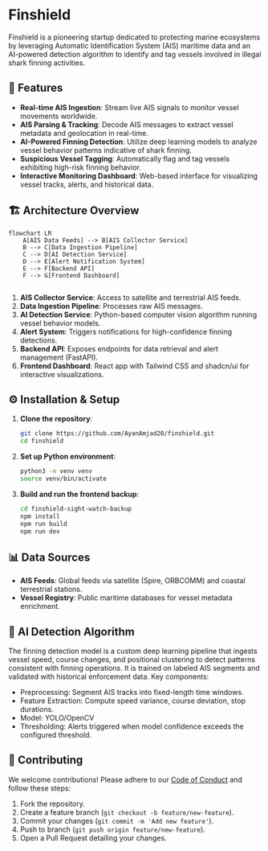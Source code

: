 # Finshield

Finshield is a pioneering startup dedicated to protecting marine ecosystems by leveraging Automatic Identification System (AIS) maritime data and an AI-powered detection algorithm to identify and tag vessels involved in illegal shark finning activities.

## 🚀 Features

* **Real-time AIS Ingestion**: Stream live AIS signals to monitor vessel movements worldwide.
* **AIS Parsing & Tracking**: Decode AIS messages to extract vessel metadata and geolocation in real-time.
* **AI-Powered Finning Detection**: Utilize deep learning models to analyze vessel behavior patterns indicative of shark finning.
* **Suspicious Vessel Tagging**: Automatically flag and tag vessels exhibiting high-risk finning behavior.
* **Interactive Monitoring Dashboard**: Web-based interface for visualizing vessel tracks, alerts, and historical data.

## 🏗️ Architecture Overview

```mermaid
flowchart LR
    A[AIS Data Feeds] --> B[AIS Collector Service]
    B --> C[Data Ingestion Pipeline]
    C --> D[AI Detection Service]
    D --> E[Alert Notification System]
    E --> F[Backend API]
    F --> G[Frontend Dashboard]
    
```

1. **AIS Collector Service**: Access to satellite and terrestrial AIS feeds.
2. **Data Ingestion Pipeline**: Processes raw AIS messages.
3. **AI Detection Service**: Python-based computer vision algorithm running vessel behavior models.
4. **Alert System**: Triggers notifications for high-confidence finning detections.
5. **Backend API**: Exposes endpoints for data retrieval and alert management (FastAPI).
6. **Frontend Dashboard**: React app with Tailwind CSS and shadcn/ui for interactive visualizations.

## ⚙️ Installation & Setup

1. **Clone the repository**:

   ```bash
   git clone https://github.com/AyanAmjad20/finshield.git
   cd finshield
   ```

2. **Set up Python environment**:

   ```bash
   python3 -m venv venv
   source venv/bin/activate
   ```

3. **Build and run the frontend backup**:

   ```bash
   cd finshield-sight-watch-backup
   npm install
   npm run build
   npm run dev
   ```

## 📊 Data Sources

* **AIS Feeds**: Global feeds via satellite (Spire, ORBCOMM) and coastal terrestrial stations.
* **Vessel Registry**: Public maritime databases for vessel metadata enrichment.

## 🤖 AI Detection Algorithm

The finning detection model is a custom deep learning pipeline that ingests vessel speed, course changes, and positional clustering to detect patterns consistent with finning operations. It is trained on labeled AIS segments and validated with historical enforcement data. Key components:

* Preprocessing: Segment AIS tracks into fixed-length time windows.
* Feature Extraction: Compute speed variance, course deviation, stop durations.
* Model: YOLO/OpenCV
* Thresholding: Alerts triggered when model confidence exceeds the configured threshold.

## 🤝 Contributing

We welcome contributions! Please adhere to our [Code of Conduct](CODE_OF_CONDUCT.md) and follow these steps:

1. Fork the repository.
2. Create a feature branch (`git checkout -b feature/new-feature`).
3. Commit your changes (`git commit -m 'Add new feature'`).
4. Push to branch (`git push origin feature/new-feature`).
5. Open a Pull Request detailing your changes.
